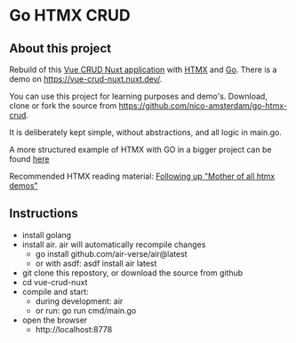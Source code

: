 # Go HTMX CRUD

## About this project

Rebuild of this [Vue CRUD Nuxt application](https://github.com/nico-amsterdam/vue-crud-nuxt) with [HTMX](https://htmx.org) and [Go](https://go.dev).
There is a demo on https://vue-crud-nuxt.nuxt.dev/. 

You can use this project for learning purposes and demo's.
Download, clone or fork the source from https://github.com/nico-amsterdam/go-htmx-crud.

It is deliberately kept simple, without abstractions, and all logic in main.go.

A more structured example of HTMX with GO in a bigger project can be found [here](https://github.com/blackfyre/wga) 

Recommended HTMX reading material: [Following up "Mother of all htmx demos"](https://david.guillot.me/en/posts/tech/following-up-mother-of-all-htmx-demos/)

## Instructions

- install golang
- install air. air will automatically recompile changes
  - go install github.com/air-verse/air@latest
  - or with asdf: asdf install air latest
- git clone this repostory, or download the source from github
- cd vue-crud-nuxt
- compile and start: 
  - during development: air
  - or run: go run cmd/main.go
- open the browser
  - http://localhost:8778

